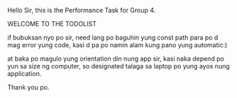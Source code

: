Hello Sir, this is the Performance Task for Group 4. 

WELCOME TO THE TODOLIST

if bubuksan nyo po sir, need lang po baguhin yung const path para po d mag error yung code, kasi d pa po namin alam kung pano yung automatic:)

at baka po magulo yung orientation din nung app sir, kasi naka depend po yun sa size ng computer, so designated talaga sa laptop po yung ayos nung application.

Thank you po.
